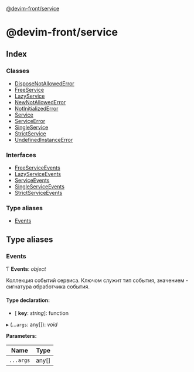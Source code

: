 [@devim-front/service](README.md)

# @devim-front/service

## Index

### Classes

* [DisposeNotAllowedError](classes/disposenotallowederror.md)
* [FreeService](classes/freeservice.md)
* [LazyService](classes/lazyservice.md)
* [NewNotAllowedError](classes/newnotallowederror.md)
* [NotInitializedError](classes/notinitializederror.md)
* [Service](classes/service.md)
* [ServiceError](classes/serviceerror.md)
* [SingleService](classes/singleservice.md)
* [StrictService](classes/strictservice.md)
* [UndefinedInstanceError](classes/undefinedinstanceerror.md)

### Interfaces

* [FreeServiceEvents](interfaces/freeserviceevents.md)
* [LazyServiceEvents](interfaces/lazyserviceevents.md)
* [ServiceEvents](interfaces/serviceevents.md)
* [SingleServiceEvents](interfaces/singleserviceevents.md)
* [StrictServiceEvents](interfaces/strictserviceevents.md)

### Type aliases

* [Events](README.md#markdown-header-events)

## Type aliases

### <a id="markdown-header-events" name="markdown-header-events"></a>  Events

Ƭ **Events**: *object*

Коллекция событий сервиса. Ключом служит тип события, значением -
сигнатура обработчика события.

#### Type declaration:

* \[ **key**: *string*\]: function

▸ (...`args`: any[]): *void*

**Parameters:**

Name | Type |
------ | ------ |
`...args` | any[] |
